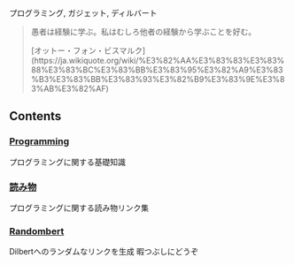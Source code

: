 
プログラミング, ガジェット, ディルバート

> 愚者は経験に学ぶ。私はむしろ他者の経験から学ぶことを好む。
> <footer>[オットー・フォン・ビスマルク](https://ja.wikiquote.org/wiki/%E3%82%AA%E3%83%83%E3%83%88%E3%83%BC%E3%83%BB%E3%83%95%E3%82%A9%E3%83%B3%E3%83%BB%E3%83%93%E3%82%B9%E3%83%9E%E3%83%AB%E3%82%AF)</footer>

## Contents

### [Programming](#/programming.index)
プログラミングに関する基礎知識

### [読み物](#/readlist.index)
プログラミングに関する読み物リンク集

### [Randombert](http://tk2-231-25016.vs.sakura.ne.jp/web/randombert/)
Dilbertへのランダムなリンクを生成 暇つぶしにどうぞ
